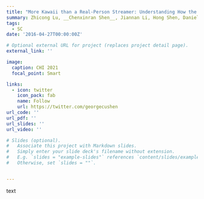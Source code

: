 ```yaml
---
title: "More Kawaii than a Real-Person Streamer: Understanding How the Otaku Community Engages with and Perceives Virtual YouTubers"
summary: Zhicong Lu, __Chenxinran Shen__, Jiannan Li, Hong Shen, Daniel Wigdor <br> _In Proceedings of the 2021 CHI Conference on Human Factors in Computing Systems 2021_ 
tags:
  - SC
date: '2016-04-27T00:00:00Z'

# Optional external URL for project (replaces project detail page).
external_link: ''

image:
  caption: CHI 2021
  focal_point: Smart

links:
  - icon: twitter
    icon_pack: fab
    name: Follow
    url: https://twitter.com/georgecushen
url_code: ''
url_pdf: ''
url_slides: ''
url_video: ''

# Slides (optional).
#   Associate this project with Markdown slides.
#   Simply enter your slide deck's filename without extension.
#   E.g. `slides = "example-slides"` references `content/slides/example-slides.md`.
#   Otherwise, set `slides = ""`.


---
```

text
